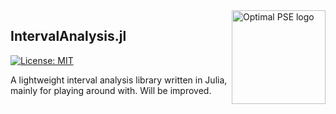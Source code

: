 <a href="https://www.imperial.ac.uk/optimisation-and-machine-learning-for-process-engineering/about-us/">
<img src="https://avatars.githubusercontent.com/u/81195336?s=200&v=4" alt="Optimal PSE logo" title="OptimalPSE" align="right" height="150" />
</a>

## IntervalAnalysis.jl

[![License: MIT](https://img.shields.io/badge/License-MIT-yellow.svg)](https://opensource.org/licenses/MIT) 

A lightweight interval analysis library written in Julia, mainly for playing around with. Will be improved.
